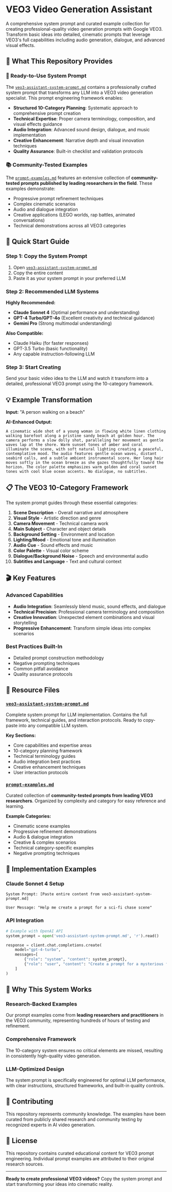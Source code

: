 # VEO3 Video Generation Assistant

A comprehensive system prompt and curated example collection for creating professional-quality video generation prompts with Google VEO3. Transform basic ideas into detailed, cinematic prompts that leverage VEO3's full capabilities including audio generation, dialogue, and advanced visual effects.

## 🎯 What This Repository Provides

### 🤖 Ready-to-Use System Prompt
The [`veo3-assistant-system-prompt.md`](veo3-assistant-system-prompt.md) contains a professionally crafted system prompt that transforms any LLM into a VEO3 video generation specialist. This prompt engineering framework enables:

- **Structured 10-Category Planning**: Systematic approach to comprehensive prompt creation
- **Technical Expertise**: Proper camera terminology, composition, and visual effects guidance
- **Audio Integration**: Advanced sound design, dialogue, and music implementation
- **Creative Enhancement**: Narrative depth and visual innovation techniques
- **Quality Assurance**: Built-in checklist and validation protocols

### 📚 Community-Tested Examples
The [`prompt-examples.md`](prompt-examples.md) features an extensive collection of **community-tested prompts published by leading researchers in the field**. These examples demonstrate:

- Progressive prompt refinement techniques
- Complex cinematic scenarios
- Audio and dialogue integration
- Creative applications (LEGO worlds, rap battles, animated conversations)
- Technical demonstrations across all VEO3 categories

## 🚀 Quick Start Guide

### Step 1: Copy the System Prompt
1. Open [`veo3-assistant-system-prompt.md`](veo3-assistant-system-prompt.md)
2. Copy the entire content
3. Paste it as your system prompt in your preferred LLM

### Step 2: Recommended LLM Systems
**Highly Recommended:**
- **Claude Sonnet 4** (Optimal performance and understanding)
- **GPT-4 Turbo/GPT-4o** (Excellent creativity and technical guidance)
- **Gemini Pro** (Strong multimodal understanding)

**Also Compatible:**
- Claude Haiku (for faster responses)
- GPT-3.5 Turbo (basic functionality)
- Any capable instruction-following LLM

### Step 3: Start Creating
Send your basic video idea to the LLM and watch it transform into a detailed, professional VEO3 prompt using the 10-category framework.

## 💡 Example Transformation

**Input:** "A person walking on a beach"

**AI-Enhanced Output:**
```
A cinematic wide shot of a young woman in flowing white linen clothing walking barefoot along a pristine sandy beach at golden hour. The camera performs a slow dolly shot, paralleling her movement as gentle waves lap at the shore. Warm sunset tones of amber and coral illuminate the scene, with soft natural lighting creating a peaceful, contemplative mood. The audio features gentle ocean waves, distant seabird calls, and a subtle ambient instrumental score. Her long hair moves softly in the ocean breeze as she gazes thoughtfully toward the horizon. The color palette emphasizes warm golden and coral sunset tones with cool blue ocean accents. No dialogue, no subtitles.
```

## 📋 The VEO3 10-Category Framework

The system prompt guides through these essential categories:

1. **Scene Description** - Overall narrative and atmosphere
2. **Visual Style** - Artistic direction and genre
3. **Camera Movement** - Technical camera work
4. **Main Subject** - Character and object details
5. **Background Setting** - Environment and location
6. **Lighting/Mood** - Emotional tone and illumination
7. **Audio Cue** - Sound effects and music
8. **Color Palette** - Visual color scheme
9. **Dialogue/Background Noise** - Speech and environmental audio
10. **Subtitles and Language** - Text and cultural context

## 🎬 Key Features

### Advanced Capabilities
- **Audio Integration**: Seamlessly blend music, sound effects, and dialogue
- **Technical Precision**: Professional camera terminology and composition
- **Creative Innovation**: Unexpected element combinations and visual storytelling
- **Progressive Enhancement**: Transform simple ideas into complex scenarios

### Best Practices Built-In
- Detailed prompt construction methodology
- Negative prompting techniques
- Common pitfall avoidance
- Quality assurance protocols

## 📖 Resource Files

### [`veo3-assistant-system-prompt.md`](veo3-assistant-system-prompt.md)
Complete system prompt for LLM implementation. Contains the full framework, technical guides, and interaction protocols. Ready to copy-paste into any compatible LLM system.

**Key Sections:**
- Core capabilities and expertise areas
- 10-category planning framework
- Technical terminology guides
- Audio integration best practices
- Creative enhancement techniques
- User interaction protocols

### [`prompt-examples.md`](prompt-examples.md)
Curated collection of **community-tested prompts from leading VEO3 researchers**. Organized by complexity and category for easy reference and learning.

**Example Categories:**
- Cinematic scene examples
- Progressive refinement demonstrations
- Audio & dialogue integration
- Creative & complex scenarios
- Technical category-specific examples
- Negative prompting techniques

## 🔧 Implementation Examples

### Claude Sonnet 4 Setup
```
System Prompt: [Paste entire content from veo3-assistant-system-prompt.md]

User Message: "Help me create a prompt for a sci-fi chase scene"
```

### API Integration
```python
# Example with OpenAI API
system_prompt = open('veo3-assistant-system-prompt.md', 'r').read()

response = client.chat.completions.create(
    model="gpt-4-turbo",
    messages=[
        {"role": "system", "content": system_prompt},
        {"role": "user", "content": "Create a prompt for a mysterious forest scene"}
    ]
)
```

## 🌟 Why This System Works

### Research-Backed Examples
Our prompt examples come from **leading researchers and practitioners** in the VEO3 community, representing hundreds of hours of testing and refinement.

### Comprehensive Framework
The 10-category system ensures no critical elements are missed, resulting in consistently high-quality video generation.

### LLM-Optimized Design
The system prompt is specifically engineered for optimal LLM performance, with clear instructions, structured frameworks, and built-in quality controls.

## 🤝 Contributing

This repository represents community knowledge. The examples have been curated from publicly shared research and community testing by recognized experts in AI video generation.

## 📄 License

This repository contains curated educational content for VEO3 prompt engineering. Individual prompt examples are attributed to their original research sources.

---

**Ready to create professional VEO3 videos?** Copy the system prompt and start transforming your ideas into cinematic reality.
